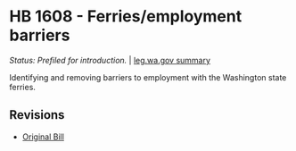 # HB 1608 - Ferries/employment barriers
*Status: Prefiled for introduction.* | [leg.wa.gov summary](https://app.leg.wa.gov/billsummary?BillNumber=1608&Year=2021)

Identifying and removing barriers to employment with the Washington state ferries.

## Revisions
* [Original Bill](1/)